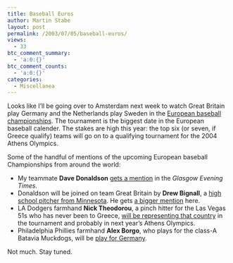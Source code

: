 ```yaml
---
title: Baseball Euros
author: Martin Stabe
layout: post
permalink: /2003/07/05/baseball-euros/
views:
  - 33
btc_comment_summary:
  - 'a:0:{}'
btc_comment_counts:
  - 'a:0:{}'
categories:
  - Miscellanea
---
```

Looks like I&#8217;ll be going over to Amsterdam next week to watch Great Britain play Germany and the Netherlands play Sweden in the [European baseball championships][1]. The tournament is the biggest date in the European baseball calender. The stakes are high this year: the top six (or seven, if Greece qualify) teams will go on to a qualifying tournament for the 2004 Athens Olympics. 

Some of the handful of mentions of the upcoming European baseball Championships from around the world: 

  * My teammate **Dave Donaldson** [gets a mention][2] in the *Glasgow Evening Times.*
  * Donaldson will be joined on team Great Britain by **Drew Bignall**, a [high school pitcher from Minnesota][3]. He gets [a bigger mention][4] here.
  * LA Dodgers farmhand **Nick Theodorou**, a pinch hitter for the Las Vegas 51s who has never been to Greece, [will be representing that country][5] in the tournament and probably in next year&#8217;s Athens Olympics. 
  * Philadelphia Phillies farmhand **Alex Borgo**, who plays for the class-A Batavia Muckdogs, will be [play for Germany][6].

Not much. Stay tuned.

 [1]: http://www.ecbaseball2003/
 [2]: http://www.eveningtimes.co.uk/sport/6007785.shtml
 [3]: http://www.duluthsuperior.com/mld/duluthsuperior/sports/6076740.htm
 [4]: http://www.startribune.com/stories/503/3979872.html
 [5]: http://www.lasvegassun.com/sunbin/stories/births/2003/jul/02/515291384.html
 [6]: http://www.borderlandnews.com/stories/sports/todaysstories/20030628-130253.shtml